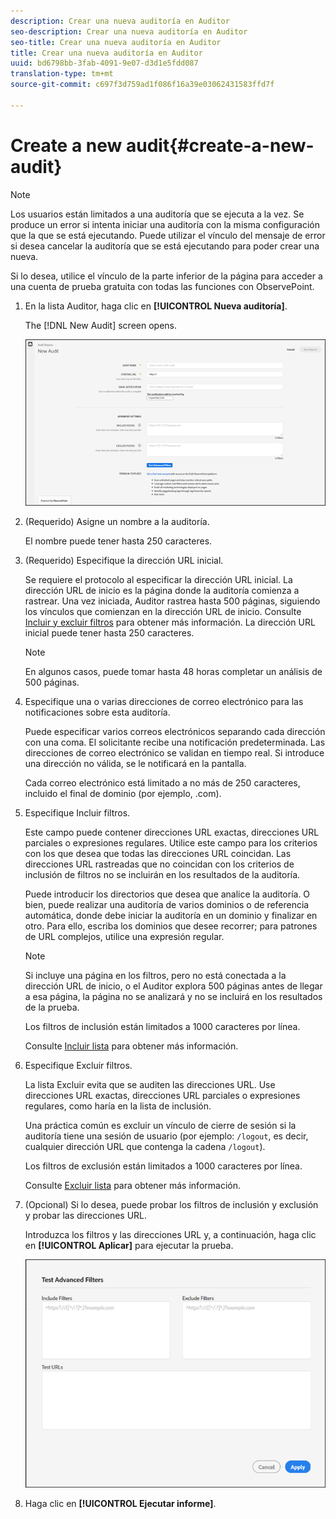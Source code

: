 ```yaml
---
description: Crear una nueva auditoría en Auditor
seo-description: Crear una nueva auditoría en Auditor
seo-title: Crear una nueva auditoría en Auditor
title: Crear una nueva auditoría en Auditor
uuid: bd6798bb-3fab-4091-9e07-d3d1e5fdd087
translation-type: tm+mt
source-git-commit: c697f3d759ad1f086f16a39e03062431583ffd7f

---
```



# Create a new audit{#create-a-new-audit}

>[!NOTE]
>
>Los usuarios están limitados a una auditoría que se ejecuta a la vez. Se produce un error si intenta iniciar una auditoría con la misma configuración que la que se está ejecutando. Puede utilizar el vínculo del mensaje de error si desea cancelar la auditoría que se está ejecutando para poder crear una nueva.

Si lo desea, utilice el vínculo de la parte inferior de la página para acceder a una cuenta de prueba gratuita con todas las funciones con ObservePoint.

1. En la lista Auditor, haga clic en **[!UICONTROL Nueva auditoría]**.

   The [!DNL New Audit] screen opens.

   ![](assets/config.png)

1. (Requerido) Asigne un nombre a la auditoría.

   El nombre puede tener hasta 250 caracteres.
1. (Requerido) Especifique la dirección URL inicial.

   Se requiere el protocolo al especificar la dirección URL inicial. La dirección URL de inicio es la página donde la auditoría comienza a rastrear. Una vez iniciada, Auditor rastrea hasta 500 páginas, siguiendo los vínculos que comienzan en la dirección URL de inicio. Consulte [Incluir y excluir filtros](../create-audit/filters.md#concept-23531490bb124981ba807ed1806e3257) para obtener más información. La dirección URL inicial puede tener hasta 250 caracteres.

   >[!NOTE]
   >
   >En algunos casos, puede tomar hasta 48 horas completar un análisis de 500 páginas.

1. Especifique una o varias direcciones de correo electrónico para las notificaciones sobre esta auditoría.

   Puede especificar varios correos electrónicos separando cada dirección con una coma. El solicitante recibe una notificación predeterminada. Las direcciones de correo electrónico se validan en tiempo real. Si introduce una dirección no válida, se le notificará en la pantalla.

   Cada correo electrónico está limitado a no más de 250 caracteres, incluido el final de dominio (por ejemplo, .com).
1. Especifique Incluir filtros.

   Este campo puede contener direcciones URL exactas, direcciones URL parciales o expresiones regulares. Utilice este campo para los criterios con los que desea que todas las direcciones URL coincidan. Las direcciones URL rastreadas que no coincidan con los criterios de inclusión de filtros no se incluirán en los resultados de la auditoría.

   Puede introducir los directorios que desea que analice la auditoría. O bien, puede realizar una auditoría de varios dominios o de referencia automática, donde debe iniciar la auditoría en un dominio y finalizar en otro. Para ello, escriba los dominios que desee recorrer; para patrones de URL complejos, utilice una expresión regular.

   >[!NOTE]
   >
   >Si incluye una página en los filtros, pero no está conectada a la dirección URL de inicio, o el Auditor explora 500 páginas antes de llegar a esa página, la página no se analizará y no se incluirá en los resultados de la prueba.

   Los filtros de inclusión están limitados a 1000 caracteres por línea.

   Consulte [Incluir lista](../create-audit/filters.md#section-7626060a56a24b658f8c05f031ac3f5f) para obtener más información.
1. Especifique Excluir filtros.

   La lista Excluir evita que se auditen las direcciones URL. Use direcciones URL exactas, direcciones URL parciales o expresiones regulares, como haría en la lista de inclusión.

   Una práctica común es excluir un vínculo de cierre de sesión si la auditoría tiene una sesión de usuario (por ejemplo: `/logout`, es decir, cualquier dirección URL que contenga la cadena `/logout`).

   Los filtros de exclusión están limitados a 1000 caracteres por línea.

   Consulte [Excluir lista](../create-audit/filters.md#section-00aa5e10c878473b91ba0844bebe7ca9) para obtener más información.
1. (Opcional) Si lo desea, puede probar los filtros de inclusión y exclusión y probar las direcciones URL.

   Introduzca los filtros y las direcciones URL y, a continuación, haga clic en **[!UICONTROL Aplicar]** para ejecutar la prueba.

   ![](assets/test-advanced-filters.png)

1. Haga clic en **[!UICONTROL Ejecutar informe]**.
